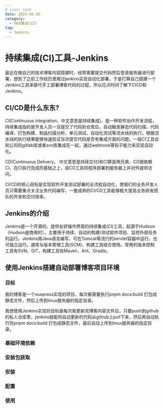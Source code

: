 ```yaml
---
# icon: lock
date: 2023-06-26
category:
  - 持续集成(CI)
tag:
  - Jenkins
---
```


# 持续集成(CI)工具-Jenkins
最近在做自己的技术博客内容搭建时，经常需要提交代码然后登录服务器进行部署，想到了之前工作经历里用过jenkins实现自动化部署，于是打算自己搭建一个Jenkins工具来替代手工部署博客代码的过程，所以花点时间了解下CICD和Jenkins。
## CI/CD是什么东东?
CI(Continuous integration，中文意思是持续集成)，是一种软件协作开发流程，持续集成指的是开发人员一旦提交了代码到仓库后，自动触发静态代码扫描、代码编译、打包构建、制品扫描分析、单元测试、自动化测试等流水线的执行。根据流水线的执行结果能够快速验证当次提交代码是否有集成方面的问题。一般CI工具会和公司的gitlab库或者svn库集成在一起，通过webhook等钩子能力来实现自动化。  

CD(Continuous Delivery， 中文意思是持续交付)和CI算是两兄弟，CD很依赖CI，在CI执行完成的基础之上，由CD工具将程序部署到服务器上并对外提供访问。  

CI/CD的核心目标是实现软件开发测试部署的全流程自动化，使我们的业务开发人员只需要重点关注业务代码编写，一套成熟的CI/CD工具能够极大提高业务研发团队的开发和交付效率。  


## Jenkins的介绍
Jenkins是一个开源的、提供友好操作界面的持续集成(CI)工具，起源于Hudson（Hudson是商用的），主要用于持续、自动的构建/测试软件项目、监控外部任务的运行。Jenkins用Java语言编写，可在Tomcat等流行的servlet容器中运行，也可独立运行。通常与版本管理工具(SCM)、构建工具结合使用。常用的版本控制工具有SVN、GIT，构建工具有Maven、Ant、Gradle。  


## 使用Jenkins搭建自动部署博客项目环境
### 目标

我的博客是一个vuepress实现的项目，每次都需要执行pnpm docs:build 打包成静态文件，然后上传到linux服务器的指定目录。  

我想使用Jenkins实现的目标是每次我更新完博客内容文件后，只要push到github的私人仓库里，jenkins就能将自动更新的代码从github上pull下来，然后再自动执行完pnpm docs:build 打包成静态文件，最后自动上传到linux服务器的指定目录。
 

### 基础环境依赖
### 安装包获取
### 安装
### 配置
### 使用
 